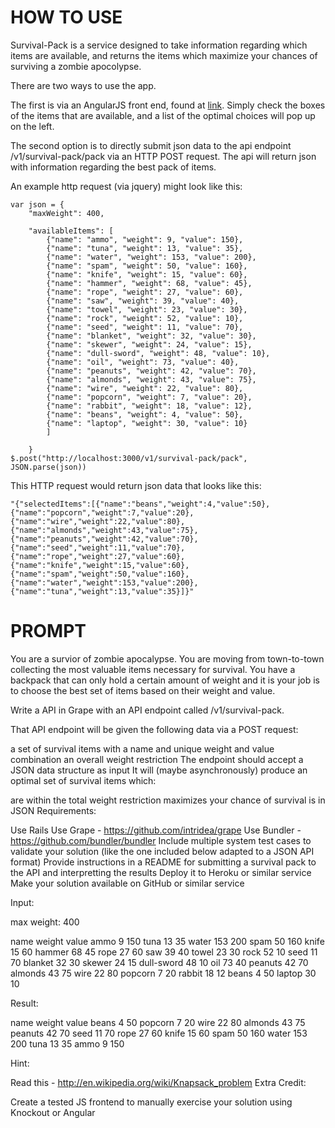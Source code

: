 HOW TO USE
==================

Survival-Pack is a service designed to take information regarding which items are available, and returns the items which maximize your chances of surviving a zombie apocolypse. 

There are two ways to use the app. 

The first is via an AngularJS front end, found at [link](link). Simply check the boxes of the items that are available, and a list of the optimal choices will pop up on the left. 

The second option is to directly submit json data to the api endpoint /v1/survival-pack/pack via an HTTP POST request. The api will return json with information regarding the best pack of items.

An example http request (via jquery) might look like this:

	var json = { 
		"maxWeight": 400,

		"availableItems": [
			{"name": "ammo", "weight": 9, "value": 150},
			{"name": "tuna", "weight": 13, "value": 35},
			{"name": "water", "weight": 153, "value": 200},
			{"name": "spam", "weight": 50, "value": 160},
			{"name": "knife", "weight": 15, "value": 60},
			{"name": "hammer", "weight": 68, "value": 45},
			{"name": "rope", "weight": 27, "value": 60},
			{"name": "saw", "weight": 39, "value": 40},
			{"name": "towel", "weight": 23, "value": 30},
			{"name": "rock", "weight": 52, "value": 10},
			{"name": "seed", "weight": 11, "value": 70},
			{"name": "blanket", "weight": 32, "value": 30},
			{"name": "skewer", "weight": 24, "value": 15},
			{"name": "dull-sword", "weight": 48, "value": 10},
			{"name": "oil", "weight": 73, "value": 40},
			{"name": "peanuts", "weight": 42, "value": 70},
			{"name": "almonds", "weight": 43, "value": 75},
			{"name": "wire", "weight": 22, "value": 80},
			{"name": "popcorn", "weight": 7, "value": 20},
			{"name": "rabbit", "weight": 18, "value": 12},
			{"name": "beans", "weight": 4, "value": 50},
			{"name": "laptop", "weight": 30, "value": 10}
			]

		}
    $.post("http://localhost:3000/v1/survival-pack/pack", JSON.parse(json))

This HTTP request would return json data that looks like this:

    "{"selectedItems":[{"name":"beans","weight":4,"value":50},{"name":"popcorn","weight":7,"value":20},{"name":"wire","weight":22,"value":80},{"name":"almonds","weight":43,"value":75},{"name":"peanuts","weight":42,"value":70},{"name":"seed","weight":11,"value":70},{"name":"rope","weight":27,"value":60},{"name":"knife","weight":15,"value":60},{"name":"spam","weight":50,"value":160},{"name":"water","weight":153,"value":200},{"name":"tuna","weight":13,"value":35}]}"


PROMPT
================================

You are a survior of zombie apocalypse. You are moving from town-to-town collecting the most valuable items necessary for survival. You have a backpack that can only hold a certain amount of weight and it is your job is to choose the best set of items based on their weight and value.

Write a API in Grape with an API endpoint called /v1/survival-pack.

That API endpoint will be given the following data via a POST request:

a set of survival items with a name and unique weight and value combination
an overall weight restriction
The endpoint should accept a JSON data structure as input
It will (maybe asynchronously) produce an optimal set of survival items which:

are within the total weight restriction
maximizes your chance of survival
is in JSON
Requirements:

Use Rails
Use Grape - https://github.com/intridea/grape
Use Bundler - https://github.com/bundler/bundler
Include multiple system test cases to validate your solution (like the one included below adapted to a JSON API format)
Provide instructions in a README for submitting a survival pack to the API and interpretting the results
Deploy it to Heroku or similar service
Make your solution available on GitHub or similar service


Input:

max weight: 400

name    weight value
ammo        9   150
tuna       13    35
water     153   200
spam       50   160
knife      15    60
hammer     68    45
rope       27    60
saw        39    40
towel      23    30
rock       52    10
seed       11    70
blanket    32    30
skewer     24    15
dull-sword 48    10
oil        73    40
peanuts    42    70
almonds    43    75
wire       22    80
popcorn     7    20
rabbit     18    12
beans       4    50
laptop     30    10

Result:

name    weight value
beans       4    50
popcorn     7    20
wire       22    80
almonds    43    75
peanuts    42    70
seed       11    70
rope       27    60
knife      15    60
spam       50   160
water     153   200
tuna       13    35
ammo        9   150

Hint:

Read this - http://en.wikipedia.org/wiki/Knapsack_problem
Extra Credit:

Create a tested JS frontend to manually exercise your solution using Knockout or Angular